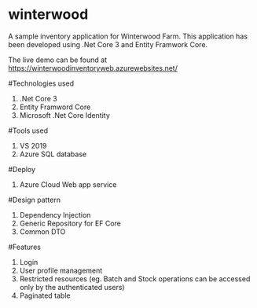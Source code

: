 # winterwood
A sample inventory application for Winterwood Farm. This application has been developed using .Net Core 3 and Entity Framwork Core.

The live demo can be found at https://winterwoodinventoryweb.azurewebsites.net/

#Technologies used
1. .Net Core 3
2. Entity Framword Core
3. Microsoft .Net Core Identity

#Tools used
1. VS 2019
2. Azure SQL database

#Deploy
1. Azure Cloud Web app service

#Design pattern
1. Dependency Injection
2. Generic Repository for EF Core
3. Common DTO

#Features
1. Login
2. User profile management
3. Restricted resources (eg. Batch and Stock operations can be accessed only by the authenticated users)
4. Paginated table